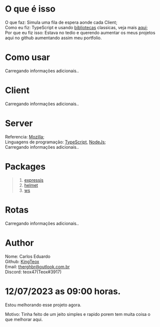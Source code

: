 # O que é isso

O que faz: Simula uma fila de espera aonde cada Client;<br>
Como eu fiz: TypeScript e usando [bibliotecas](#packages) classicas, veja mais [aqui](#server);<br>
Por que eu fiz isso: Estava no tedio e querendo aumentar os meus projetos aqui no github aumentando assim meu portfolio.

# Como usar

Carregando informações adicionais..

# Client

Carregando informações adicionais..

# Server

Referencia: [Mozilla](https://developer.mozilla.org/pt-BR/docs/Web/API/WebSockets_API/Writing_WebSocket_servers);<br>
Linguagens de programação: [TypeScript](https://www.typescriptlang.org/), [NodeJs](https://nodejs.org/);<br>
Carregando informações adicionais..

# Packages

> 1. [expressjs](https://expressjs.com/)
> 2. [helmet](https://helmetjs.github.io/)
> 3. [ws](https://www.npmjs.com/package/ws)

# Rotas

Carregando informações adicionais..

# Author

Nome: Carlos Eduardo<br>
Github: [KingTeox](https://github.com/KingTeox/)<br>
Email: [therghbr@outlook.com.br](mailto:therghbr@outlook.com.br)<br>
Discord: teox47(Teox#3917)

# 12/07/2023 as 09:00 horas.

Estou melhorando esse projeto agora.

Motivo: Tinha feito de um jeito simples e rapido porem tem muita coisa o que melhorar aqui.
